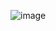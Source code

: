 ![image](https://user-images.githubusercontent.com/70672556/221034201-c5998c92-5ba8-4a92-a49f-cacfce73e615.png)
